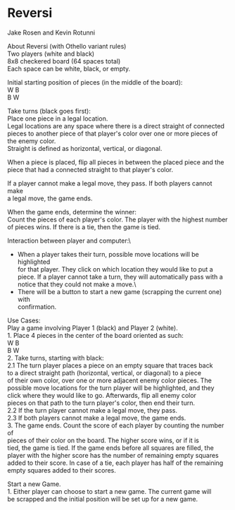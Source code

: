# Reversi
Jake Rosen and Kevin Rotunni

About Reversi (with Othello variant rules)\
Two players (white and black)\
8x8 checkered board (64 spaces total)\
Each space can be white, black, or empty.

Initial starting position of pieces (in the middle of the board):\
  W B\
  B W

Take turns (black goes first):\
  Place one piece in a legal location.\
    Legal locations are any space where there is a direct straight of connected\
    pieces to another piece of that player's color over one or more pieces of\
    the enemy color.\
    Straight is defined as horizontal, vertical, or diagonal.

  When a piece is placed, flip all pieces in between the placed piece and the\
  piece that had a connected straight to that player's color.

  If a player cannot make a legal move, they pass.  If both players cannot make\
  a legal move, the game ends.

When the game ends, determine the winner:\
  Count the pieces of each player's color.  The player with the highest number\
  of pieces wins.  If there is a tie, then the game is tied.

Interaction between player and computer:\
  - When a player takes their turn, possible move locations will be highlighted\
  for that player.  They click on which location they would like to put a\
  piece.  If a player cannot take a turn, they will automatically pass with a\
  notice that they could not make a move.\
  - There will be a button to start a new game (scrapping the current one) with\
  confirmation.

Use Cases:\
  Play a game involving Player 1 (black) and Player 2 (white).\
    1. Place 4 pieces in the center of the board oriented as such:\
      W B\
      B W\
    2. Take turns, starting with black:\
      2.1 The turn player places a piece on an empty square that traces back\
      to a direct straight path (horizontal, vertical, or diagonal) to a piece\
      of their own color, over one or more adjacent enemy color pieces.  The\
      possible move locations for the turn player will be highlighted, and they\
      click where they would like to go.  Afterwards, flip all enemy color\
      pieces on that path to the turn player's color, then end their turn.\
      2.2 If the turn player cannot make a legal move, they pass.\
      2.3 If both players cannot make a legal move, the game ends.\
    3. The game ends.  Count the score of each player by counting the number of\
    pieces of their color on the board.  The higher score wins, or if it is\
    tied, the game is tied. If the game ends before all squares are filled, the\
    player with the higher score has the number of remaining empty squares\
    added to their score. In case of a tie, each player has half of the remaining\
    empty squares added to their scores.

  Start a new Game.\
    1. Either player can choose to start a new game.  The current game will\
    be scrapped and the initial position will be set up for a new game.
